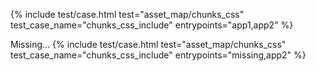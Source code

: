 ---
---
{%
  include test/case.html
    test="asset_map/chunks_css"
    test_case_name="chunks_css_include"
    entrypoints="app1,app2"
%}

Missing...
{%
  include test/case.html
    test="asset_map/chunks_css"
    test_case_name="chunks_css_include"
    entrypoints="missing,app2"
%}
